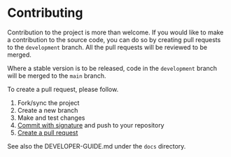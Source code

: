 # Contributing

Contribution to the project is more than welcome. If you would like to make a contribution to the source code, you can do so by creating pull requests to the `development` branch. All the pull requests will be reviewed to be merged.

Where a stable version is to be released, code in the `development` branch will be merged to the `main` branch.

To create a pull request, please follow.

1. Fork/sync the project
2. Create a new branch
3. Make and test changes
4. [Commit with signature](https://docs.github.com/en/authentication/managing-commit-signature-verification/about-commit-signature-verification) and push to your repository
5. [Create a pull request](https://docs.github.com/en/pull-requests/collaborating-with-pull-requests/proposing-changes-to-your-work-with-pull-requests/creating-a-pull-request)

See also the DEVELOPER-GUIDE.md under the `docs` directory.
